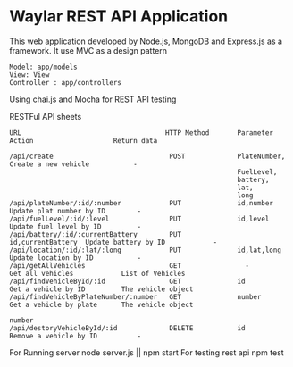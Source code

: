 # Waylar REST API Application

This web application developed by Node.js, MongoDB and Express.js as a framework.
It use MVC as a design pattern 

    Model: app/models
    View: View
    Controller : app/controllers

 Using chai.js and Mocha for REST API testing
 
 RESTFul API sheets
 
    URL                                    HTTP Method       Parameter              Action                    Return data             
    
    /api/create                             POST             PlateNumber,        Create a new vehicle           -   
                                                             FuelLevel,
                                                             battery,
                                                             lat,
                                                             long
    /api/plateNumber/:id/:number            PUT              id,number          Update plat number by ID        -
    /api/fuelLevel/:id/:level               PUT              id,level           Update fuel level by ID         -
    /api/battery/:id/:currentBattery        PUT              id,currentBattery  Update battery by ID            -
    /api/location/:id/:lat/:long            PUT              id,lat,long        Update location by ID           -
    /api/getAllVehicles                     GET                -                Get all vehicles            List of Vehicles
    /api/findVehicleById/:id                GET              id                 Get a vehicle by ID         The vehicle object
    /api/findVehicleByPlateNumber/:number   GET              number             Get a vehicle by plate      The vehicle object 
                                                                                number
    /api/destoryVehicleById/:id             DELETE           id                 Remove a vehicle by ID          -          

For Running server
    node server.js || npm start
For testing rest api
    npm test
